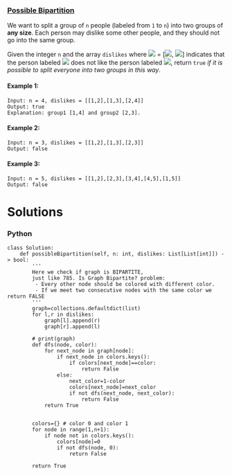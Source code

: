### [Possible Bipartition](https://leetcode.com/problems/possible-bipartition/) <br>

We want to split a group of `n` people (labeled from `1` to `n`) into two groups of **any size**. Each person may dislike some other people, and they should not go into the same group.

Given the integer `n` and the array `dislikes` where <img src="https://render.githubusercontent.com/render/math?math=dislikes[i]"> = [<img src="https://render.githubusercontent.com/render/math?math=a_i">, <img src="https://render.githubusercontent.com/render/math?math=b_i">] indicates that the person labeled <img src="https://render.githubusercontent.com/render/math?math=a_i"> does not like the person labeled <img src="https://render.githubusercontent.com/render/math?math=b_i">, return `true` *if it is possible to split everyone into two groups in this way*.


#### Example 1:

```
Input: n = 4, dislikes = [[1,2],[1,3],[2,4]]
Output: true
Explanation: group1 [1,4] and group2 [2,3].

```

#### Example 2:

```
Input: n = 3, dislikes = [[1,2],[1,3],[2,3]]
Output: false

```

#### Example 3:

```
Input: n = 5, dislikes = [[1,2],[2,3],[3,4],[4,5],[1,5]]
Output: false

```



# Solutions

### Python
```
class Solution:
    def possibleBipartition(self, n: int, dislikes: List[List[int]]) -> bool:
        '''
        Here we check if graph is BIPARTITE, 
        just like 785. Is Graph Bipartite? problem:
         - Every other node should be colored with different color.
         - If we meet two consecutive nodes with the same color we return FALSE
        '''
        graph=collections.defaultdict(list)
        for l,r in dislikes:
            graph[l].append(r)
            graph[r].append(l)
            
        # print(graph)
        def dfs(node, color):
            for next_node in graph[node]:
                if next_node in colors.keys():
                    if colors[next_node]==color:
                        return False
                else:
                    next_color=1-color
                    colors[next_node]=next_color
                    if not dfs(next_node, next_color):
                        return False
            return True
        
        
        colors={} # color 0 and color 1
        for node in range(1,n+1):
            if node not in colors.keys():
                colors[node]=0
                if not dfs(node, 0):
                    return False
        
        return True

```
